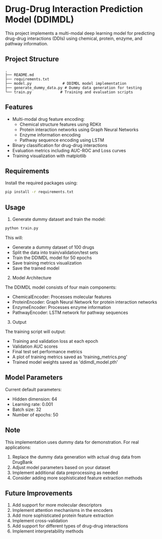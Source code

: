 # Drug-Drug Interaction Prediction Model (DDIMDL)

This project implements a multi-modal deep learning model for predicting drug-drug interactions (DDIs) using chemical, protein, enzyme, and pathway information.

## Project Structure

```
.
├── README.md
├── requirements.txt
├── model.py              # DDIMDL model implementation
├── generate_dummy_data.py # Dummy data generation for testing
└── train.py             # Training and evaluation scripts
```

## Features

- Multi-modal drug feature encoding:
  - Chemical structure features using RDKit
  - Protein interaction networks using Graph Neural Networks
  - Enzyme information encoding
  - Pathway sequence encoding using LSTM
- Binary classification for drug-drug interactions
- Evaluation metrics including AUC-ROC and Loss curves
- Training visualization with matplotlib

## Requirements

Install the required packages using:

```bash
pip install -r requirements.txt
```

## Usage

1. Generate dummy dataset and train the model:

```bash
python train.py
```

This will:
- Generate a dummy dataset of 100 drugs
- Split the data into train/validation/test sets
- Train the DDIMDL model for 50 epochs
- Save training metrics visualization
- Save the trained model

2. Model Architecture

The DDIMDL model consists of four main components:
- ChemicalEncoder: Processes molecular features
- ProteinEncoder: Graph Neural Network for protein interaction networks
- EnzymeEncoder: Processes enzyme information
- PathwayEncoder: LSTM network for pathway sequences

3. Output

The training script will output:
- Training and validation loss at each epoch
- Validation AUC scores
- Final test set performance metrics
- A plot of training metrics saved as 'training_metrics.png'
- Trained model weights saved as 'ddimdl_model.pth'

## Model Parameters

Current default parameters:
- Hidden dimension: 64
- Learning rate: 0.001
- Batch size: 32
- Number of epochs: 50

## Note

This implementation uses dummy data for demonstration. For real applications:
1. Replace the dummy data generation with actual drug data from DrugBank
2. Adjust model parameters based on your dataset
3. Implement additional data preprocessing as needed
4. Consider adding more sophisticated feature extraction methods

## Future Improvements

1. Add support for more molecular descriptors
2. Implement attention mechanisms in the encoders
3. Add more sophisticated protein feature extraction
4. Implement cross-validation
5. Add support for different types of drug-drug interactions
6. Implement interpretability methods 